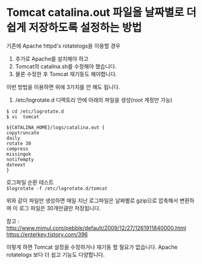 # Tomcat catalina.out 파일을 날짜별로 더 쉽게 저장하도록 설정하는 방법

기존에 Apache httpd's rotatelogs을 이용할 경우
1.	추가로 Apache를 설치해야 하고 
2.	Tomcat의 catalina.sh를 수정해야 했습니다.
3.	물론 수정한 후 Tomcat 재기동도 해야합니다.

이번 방법을 이용하면 위에 3가지를 안 해도 됩니다.

1.	/etc/logrotate.d 디렉토리 안에 아래의 파일을 생성(root 계정만 가능)  
```
$ cd /etc/logrotate.d
$ vi  tomcat
```

```
${CATALINA_HOME}/logs/catalina.out {
copytruncate
daily
rotate 30
compress
missingok
notifempty
dateext
}
```

로그파일 순환 테스트  
`$logrotate -f /etc/logrotate.d/tomcat `


위와 같이 파일만 생성하면 매일 지난 로그파일은 날짜별로 gzip으로 압축해서 변환하며
이 로그 파일은 30개만큼만 저장됩니다.

참고 : http://www.mimul.com/pebble/default/2009/12/27/1261911840000.html
https://enterkey.tistory.com/396

이렇게 하면 Tomcat 설정을 수정하거나 재기동 할 필요가 없습니다.
Apache rotatelogs 보다 더 쉽고 기능도 다양합니다.
